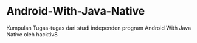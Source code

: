 # Android-With-Java-Native
Kumpulan Tugas-tugas dari studi independen program Android With Java Native oleh hacktiv8
